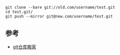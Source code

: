 ```
git clone --bare git://old.com/username/test.git
cd test.git/
git push --mirror git@new.com/username/test.git
```

## 参考

- [git仓库搬家](https://blog.csdn.net/zbunix/article/details/8613648)
